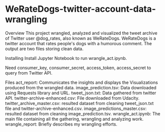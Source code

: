 # WeRateDogs-twitter-account-data-wrangling


Overview
This project wrangled, analyzed and visualized the tweet archive of Twitter user @dog_rates, also known as WeRateDogs. WeRateDogs is a twitter account that rates people's dogs with a humorous comment. The output are two files storing clean data.

Installing
Install Jupyter Notebook to run wrangle_act.ipynb.

Need consumer_key, consumer_secret, access_token, access_secret to query from Twitter API.



Files
act_report: Communicates the insights and displays the Visualizations produced from the wrangled data.
image_prediction.tsv: Data downloaded using Requests library and URL.
tweet_json.txt: Data gathered from twitter API.
twitter-archive-enhanced.csv: File downloaded from Udacity.
twitter_archive_master.csv: resulted dataset from cleaning tweet_json.txt file and twitter-archive-enhanced.csv.
image_predictions_master.csv: resulted dataset from cleaning image_prediction.tsv.
wrangle_act.ipynb: The main file containing all the gathering, wrangling and analyzing work.
wrangle_report: Briefly describes my wrangling efforts.
